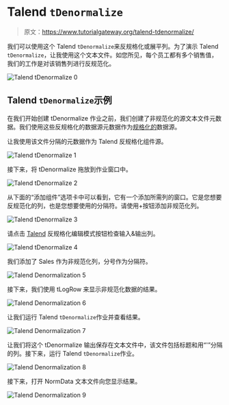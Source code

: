# Talend `tDenormalize`

> 原文：<https://www.tutorialgateway.org/talend-tdenormalize/>

我们可以使用这个 Talend `tDenormalize`来反规格化或展平列。为了演示 Talend `tDenormalize`，让我使用这个文本文件。如您所见，每个员工都有多个销售值，我们的工作是对该销售列进行反规范化。

![Talend `tDenormalize` 0](img/5d361cd8002f3a887d48b61521416009.png)

## Talend `tDenormalize`示例

在我们开始创建 tDenormalize 作业之前，我们创建了非规范化的源文本文件元数据。我们使用这些反规格化的数据源元数据作为[规格化的](https://www.tutorialgateway.org/talend-tnormalize/)数据源。

让我使用该文件分隔的元数据作为 Talend 反规格化组件源。

![Talend `tDenormalize` 1](img/11c7b9f56affef8e2bf4b2e05714357c.png)

接下来，将 tDenormalize 拖放到作业窗口中。

![Talend `tDenormalize` 2](img/3c1048fd159d7283ac878322411f2efb.png)

从下面的“添加组件”选项卡中可以看到，它有一个添加所需列的窗口。它是您想要反规范化的列，也是您想要使用的分隔符。请使用+按钮添加非规范化列。

![Talend `tDenormalize` 3](img/862b6d218ba976cf9080a1881cf40eaa.png)

请点击 [Talend](https://www.tutorialgateway.org/talend-tutorial/) 反规格化编辑模式按钮检查输入&输出列。

![Talend `tDenormalize` 4](img/64d8f2d61a464eb3b55086cff629ccb1.png)

我们添加了 Sales 作为非规范化列，分号作为分隔符。

![Talend Denormalization 5](img/a1c53471498ff79d904e539491b28754.png)

接下来，我们使用 tLogRow 来显示非规范化数据的结果。

![Talend Denormalization 6](img/ba1e88a6de55ea16e826d16a6999044d.png)

让我们运行 Talend `tDenormalize`作业并查看结果。

![Talend Denormalization 7](img/ac11291612f619ee482a6ff2b61f9a7b.png)

让我们将这个 tDenormalize 输出保存在文本文件中，该文件包括标题和用“'”分隔的列。接下来，运行 Talend `tDenormalize`作业。

![Talend Denormalization 8](img/c07bf9ac7fc4c4d9b541ac02ca36826f.png)

接下来，打开 NormData 文本文件向您显示结果。

![Talend Denormalization 9](img/c00cd153e8a009c56a0fc089111a4718.png)